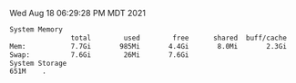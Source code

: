 Wed Aug 18 06:29:28 PM MDT 2021
```bash
System Memory
               total        used        free      shared  buff/cache   available
Mem:           7.7Gi       985Mi       4.4Gi       8.0Mi       2.3Gi       6.3Gi
Swap:          7.6Gi        26Mi       7.6Gi
System Storage
651M	.
```
